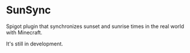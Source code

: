 # SunSync
Spigot plugin that synchronizes sunset and sunrise times in the real world with Minecraft.

It's still in development.
